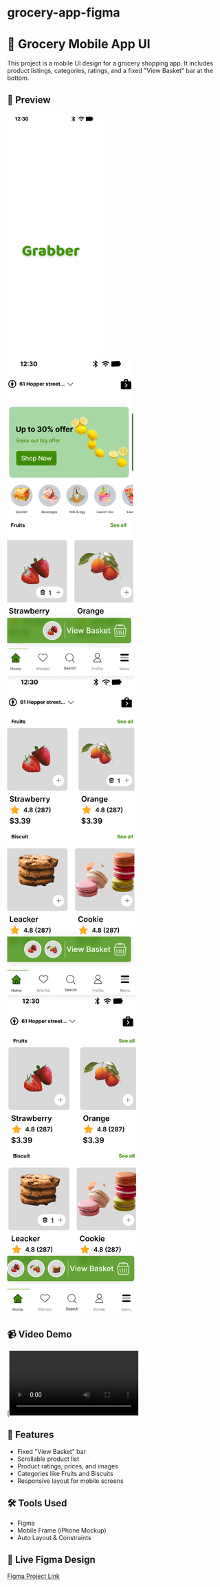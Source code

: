 # grocery-app-figma

# 🍓 Grocery Mobile App UI

This project is a mobile UI design for a grocery shopping app. It includes product listings, categories, ratings, and a fixed "View Basket" bar at the bottom.

## 📸 Preview

![Screenshot](homeOne.png)
![Screenshot](home1.png)
![Screenshot](home2.png)
![Screenshot](home3.png)



## 📹 Video Demo

[![Watch the preview](VideoClip.MOV)

## 📁 Features

- Fixed "View Basket" bar
- Scrollable product list
- Product ratings, prices, and images
- Categories like Fruits and Biscuits
- Responsive layout for mobile screens

## 🛠 Tools Used

- Figma
- Mobile Frame (iPhone Mockup)
- Auto Layout & Constraints


## 📎 Live Figma Design

[Figma Project Link](https://www.figma.com/design/0MPzivObRQhXLQ899BBRYI/Figma-First-Project?node-id=62-2&t=8Gx9V1dQCxPRU4Ga-1)
